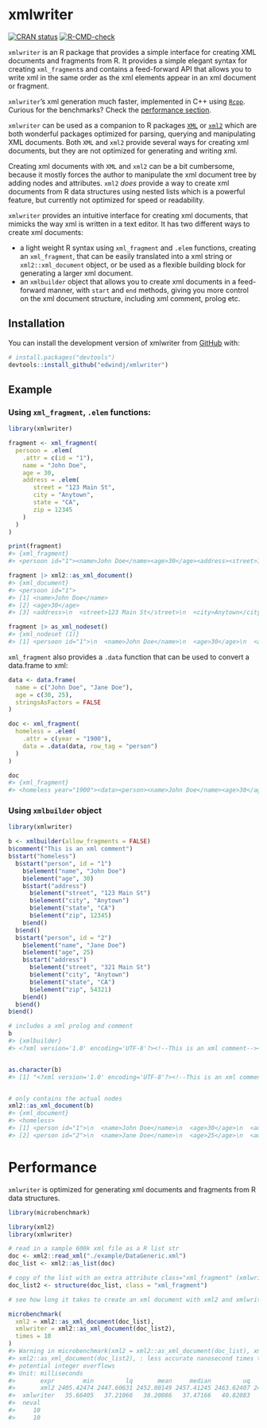 
<!-- README.md is generated from README.Rmd. Please edit that file -->

# xmlwriter

<!-- badges: start -->

[![CRAN
status](https://www.r-pkg.org/badges/version/xmlwriter)](https://CRAN.R-project.org/package=xmlwriter)
[![R-CMD-check](https://github.com/edwindj/xmlwriter/actions/workflows/R-CMD-check.yaml/badge.svg)](https://github.com/edwindj/xmlwriter/actions/workflows/R-CMD-check.yaml)
<!-- badges: end -->

`xmlwriter` is an R package that provides a simple interface for
creating XML documents and fragments from R. It provides a simple
elegant syntax for creating `xml_fragment`s and contains a feed-forward
API that allows you to write xml in the same order as the xml elements
appear in an xml document or fragment.

`xmlwriter`’s xml generation much faster, implemented in C++ using
[`Rcpp`](https://cran.r-project.org/package=Rcpp). Curious for the
benchmarks? Check the [performance section](#performance).

`xmlwriter` can be used as a companion to R packages
[`XML`](https://cran.r-project.org/package=XML) or
[`xml2`](https://cran.r-project.org/package=xml2) which are both
wonderful packages optimized for parsing, querying and manipulating XML
documents. Both `XML` and `xml2` provide several ways for creating xml
documents, but they are not optimized for generating and writing xml.

Creating xml documents with `XML` and `xml2` can be a bit cumbersome,
because it mostly forces the author to manipulate the xml document tree
by adding nodes and attributes. `xml2` *does* provide a way to create
xml documents from R data structures using nested lists which is a
powerful feature, but currently not optimized for speed or readability.

`xmlwriter` provides an intuitive interface for creating xml documents,
that mimicks the way xml is written in a text editor. It has two
different ways to create xml documents:

- a light weight R syntax using `xml_fragment` and `.elem` functions,
  creating an `xml_fragment`, that can be easily translated into a xml
  string or `xml2::xml_document` object, or be used as a flexible
  building block for generating a larger xml document.
- an `xmlbuilder` object that allows you to create xml documents in a
  feed-forward manner, with `start` and `end` methods, giving you more
  control on the xml document structure, including xml comment, prolog
  etc.

## Installation

You can install the development version of xmlwriter from
[GitHub](https://github.com/) with:

``` r
# install.packages("devtools")
devtools::install_github("edwindj/xmlwriter")
```

## Example

### Using `xml_fragment`, `.elem` functions:

``` r
library(xmlwriter)

fragment <- xml_fragment(
  persoon = .elem(
    .attr = c(id = "1"),
    name = "John Doe",
    age = 30,
    address = .elem(
       street = "123 Main St",
       city = "Anytown",
       state = "CA",
       zip = 12345
    )
  )
)

print(fragment)
#> {xml_fragment}
#> <persoon id="1"><name>John Doe</name><age>30</age><address><street>123 Main St</street><city>Anytown</city><state>CA</st...
```

``` r
fragment |> xml2::as_xml_document()
#> {xml_document}
#> <persoon id="1">
#> [1] <name>John Doe</name>
#> [2] <age>30</age>
#> [3] <address>\n  <street>123 Main St</street>\n  <city>Anytown</city>\n  <sta ...
```

``` r
fragment |> as_xml_nodeset()
#> {xml_nodeset (1)}
#> [1] <persoon id="1">\n  <name>John Doe</name>\n  <age>30</age>\n  <address>\n ...
```

`xml_fragment` also provides a `.data` function that can be used to
convert a data.frame to xml:

``` r
data <- data.frame(
  name = c("John Doe", "Jane Doe"),
  age = c(30, 25),
  stringsAsFactors = FALSE
)

doc <- xml_fragment(
  homeless = .elem(
    .attr = c(year = "1900"),
    data = .data(data, row_tag = "person")
  )
)

doc
#> {xml_fragment}
#> <homeless year="1900"><data><person><name>John Doe</name><age>30</age></person><person><name>Jane Doe</name><age>25</age...
```

### Using `xmlbuilder` object

``` r
library(xmlwriter)

b <- xmlbuilder(allow_fragments = FALSE)
b$comment("This is an xml comment")
b$start("homeless")
  b$start("person", id = "1")
    b$element("name", "John Doe")
    b$element("age", 30)
    b$start("address")
      b$element("street", "123 Main St")
      b$element("city", "Anytown")
      b$element("state", "CA")
      b$element("zip", 12345)
    b$end()
  b$end()
  b$start("person", id = "2")
    b$element("name", "Jane Doe")
    b$element("age", 25)
    b$start("address")
      b$element("street", "321 Main St")
      b$element("city", "Anytown")
      b$element("state", "CA")
      b$element("zip", 54321)
    b$end()
  b$end()
b$end()

# includes a xml prolog and comment
b
#> {xmlbuilder}
#> <?xml version='1.0' encoding='UTF-8'?><!--This is an xml comment--><homeless><person id="1"><name>John Doe</name><age>30</age><address><street>123 Main St</street><city>Anytown</city><state>CA</state><zip>12345</zip></address></person><person id="2"><name>Jane Doe</name><age>25</age><address><street>321 Main St</street><city>Anytown</city><state>CA</state><zip>54321</zip></address></person></homeless>
```

``` r

as.character(b)
#> [1] "<?xml version='1.0' encoding='UTF-8'?><!--This is an xml comment--><homeless><person id=\"1\"><name>John Doe</name><age>30</age><address><street>123 Main St</street><city>Anytown</city><state>CA</state><zip>12345</zip></address></person><person id=\"2\"><name>Jane Doe</name><age>25</age><address><street>321 Main St</street><city>Anytown</city><state>CA</state><zip>54321</zip></address></person></homeless>"
```

``` r

# only contains the actual nodes
xml2::as_xml_document(b)
#> {xml_document}
#> <homeless>
#> [1] <person id="1">\n  <name>John Doe</name>\n  <age>30</age>\n  <address>\n  ...
#> [2] <person id="2">\n  <name>Jane Doe</name>\n  <age>25</age>\n  <address>\n  ...
```

# Performance

`xmlwriter` is optimized for generating xml documents and fragments from
R data structures.

``` r
library(microbenchmark)

library(xml2)
library(xmlwriter)

# read in a sample 600k xml file as a R list str
doc <- xml2::read_xml("./example/DataGeneric.xml")
doc_list <- xml2::as_list(doc)

# copy of the list with an extra attribute class="xml_fragment" (xmlwriter specific)
doc_list2 <- structure(doc_list, class = "xml_fragment")

# see how long it takes to create an xml document with xml2 and xmlwriter

microbenchmark(
  xml2 = xml2::as_xml_document(doc_list),
  xmlwriter = xml2::as_xml_document(doc_list2),
  times = 10
)
#> Warning in microbenchmark(xml2 = xml2::as_xml_document(doc_list), xmlwriter =
#> xml2::as_xml_document(doc_list2), : less accurate nanosecond times to avoid
#> potential integer overflows
#> Unit: milliseconds
#>       expr        min         lq       mean     median         uq        max
#>       xml2 2405.42474 2447.60631 2452.00149 2457.41245 2463.62407 2484.37081
#>  xmlwriter   35.66405   37.21066   38.20086   37.47166   40.82083   41.16441
#>  neval
#>     10
#>     10
```
